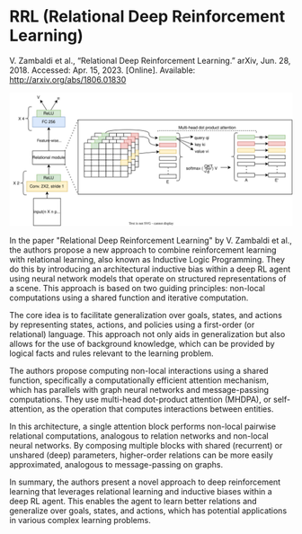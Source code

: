 # RRL (Relational Deep Reinforcement Learning)

V. Zambaldi et al., “Relational Deep Reinforcement Learning.” arXiv, Jun. 28, 2018. Accessed: Apr. 15, 2023. [Online]. Available: http://arxiv.org/abs/1806.01830

<!-- 

The core idea behind RRL is to combine reinforcement learning with relational learning or Inductive Logic Programming [16] by representing states, actions and policies using a first order (or relational) language [8, 9, 17, 18]. Moving from a propositional to a relational representation facilitates generalization over goals, states, and actions, exploiting knowledge learnt during an earlier learning phase. Additionally, a relational language also facilitates the use of background knowledge. Background knowledge can be provided by logical facts and rules relevant to the learning problem. For example in a blocks world, one could use the predicate above(S, A, B) to indicate that block A is above block B in state S when specifying background knowledge. Such predicates can then be used during learning for blocks C and D, for example. The representational language, background, and assumptions form the inductive bias, which guides (and restricts) the search for good policies. The language (or declarative) bias determines the way concepts can be represented. Neural nets have traditionally been associated with the attribute-value, or propositional, RL approaches [19]. Here we translate ideas from RRL into architecturally specified inductive biases within a deep RL agent, using neural network models that operate on structured representations of a scene – sets of entities – and perform relational reasoning via iterated, message-passing-like modes of processing. The entities correspond to local regions of an image, and the agent learns to attend to key objects and compute their pairwise and higher-order interactions.

We equip a deep RL agent with architectural inductive biases that may be better suited for learning (and computing) relations, rather than specifying them as background knowledge as in RRL. This approach builds off previous work suggesting that relational computations needn’t necessarily be biased by entities’ spatial proximity [20, 10, 21, 11, 13, 22], and may also profit from iterative structured reasoning [23, 24, 25, 26]. Our contribution is founded on two guiding principles: non-local computations using a shared function and iterative computation. We show that an agent which computes pairwise interactions between entities, independent of their spatial proximity, using a shared function, will be better suited for learning important relations than an agent that only computes local interactions, such as in translation invariant convolutions1. Moreover, an iterative computation may be better able to capture higher-order interactions between entities.

Computing non-local interactions using a shared function 
Among a family of related approaches for computing non-local interactions [20], we chose a computationally efficient attention mechanism. This mechanism has parallels with graph neural networks and, more generally, message passing computations [27, 28, 29, 12, 30]. In these models entity-entity relations are explicitly computed when considering the messages passed between connected nodes of the graph.

We start by assuming that we already have a set of entities for which interactions must be computed. We consider multi-head dot-product attention (MHDPA), or self-attention [14], as the operation that computes interactions between these entities.

For N entities (e1:N ), MHDPA projects each entity i’s state vector, ei, into query, key, and value vector representations: qi, ki, vi, respectively, whose activities are subsequently normalized to have 0 mean and unit variance using the method from [31]. Each qi is compared to all entities’ keys k1:N via a dot-product, to compute unnormalized saliencies, si. These are normalized into weights, wi = softmax (si). For each entity, the cumulative interactions are computed by the weighted mixture of all entities’ value vectors, ai = ∑ j=1:N wi,jvj. This can be compactly computed using matrix multiplications

where A, Q, K, and V compile the cumulative interactions, queries, keys, and values into matrices, and d is the dimensionality of the key vectors used as a scaling factor. Like [14], we use multiple, independent attention “heads”, applied in parallel, which our attention visualisation analyses (see Results 4.1) suggest may assume different relational semantics through training. The ah i vectors, where h indexes the head, are concatenated together, passed to a multilayer perceptron (2-layer MLP with ReLU non-linearities) with the same layers sizes as ei, summed with ei (i.e., a residual connection), and transformed via layer normalization [31], to produce an output. Figure 2 depicts this mechanism. We refer to one application of this process as an “attention block”. A single block performs non-local pairwise relational computations, analogous to relation networks [13] and non-local neural networks [20]. Multiple blocks with shared (recurrent) or unshared (deep) parameters can be composed to more easily approximate higher order relations, analogous to message-passing on graphs. -->

![RRL architecture as in paper](https://raw.githubusercontent.com/hasithz/CommRL_docs/efc4fec7e688817315a67ef1d5d5efd89a5802be/assets/images/RRL.drawio.svg)

In the paper "Relational Deep Reinforcement Learning" by V. Zambaldi et al., the authors propose a new approach to combine reinforcement learning with relational learning, also known as Inductive Logic Programming. They do this by introducing an architectural inductive bias within a deep RL agent using neural network models that operate on structured representations of a scene. This approach is based on two guiding principles: non-local computations using a shared function and iterative computation.

The core idea is to facilitate generalization over goals, states, and actions by representing states, actions, and policies using a first-order (or relational) language. This approach not only aids in generalization but also allows for the use of background knowledge, which can be provided by logical facts and rules relevant to the learning problem.

The authors propose computing non-local interactions using a shared function, specifically a computationally efficient attention mechanism, which has parallels with graph neural networks and message-passing computations. They use multi-head dot-product attention (MHDPA), or self-attention, as the operation that computes interactions between entities.

In this architecture, a single attention block performs non-local pairwise relational computations, analogous to relation networks and non-local neural networks. By composing multiple blocks with shared (recurrent) or unshared (deep) parameters, higher-order relations can be more easily approximated, analogous to message-passing on graphs.

In summary, the authors present a novel approach to deep reinforcement learning that leverages relational learning and inductive biases within a deep RL agent. This enables the agent to learn better relations and generalize over goals, states, and actions, which has potential applications in various complex learning problems.